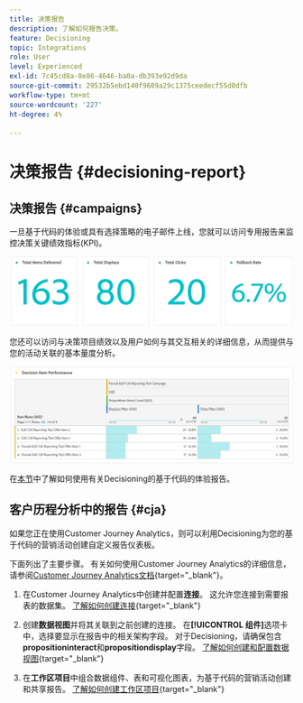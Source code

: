 ```yaml
---
title: 决策报告
description: 了解如何报告决策。
feature: Decisioning
topic: Integrations
role: User
level: Experienced
exl-id: 7c45cd8a-8e86-4646-ba0a-db393e92d9da
source-git-commit: 29532b5ebd140f9609a29c1375ceedecf55d0dfb
workflow-type: tm+mt
source-wordcount: '227'
ht-degree: 4%

---
```



# 决策报告 {#decisioning-report}

## 决策报告 {#campaigns}

一旦基于代码的体验或具有选择策略的电子邮件上线，您就可以访问专用报告来监控决策关键绩效指标(KPI)。

<!--Once code-based experiences are live, you can access dedicated reports to monitor Key Performance Indicators (KPIs) as an all-encompassing dashboard, delivering an analysis of essential metrics associated with your campaign.

This encompasses details related to the decision items performances and how users interacted with them. [Learn how to work with Code-based experience reports](../reports/campaign-global-report-cja-code.md)-->

![](../reports/assets/cja-decisioning-kpis.png)

您还可以访问与决策项目绩效以及用户如何与其交互相关的详细信息，从而提供与您的活动关联的基本量度分析。

![](../reports/assets/cja-decisioning-item-performance.png)

在[本节](../reports/campaign-global-report-cja-code.md#decisioning-reporting)中了解如何使用有关Decisioning的基于代码的体验报告。

## 客户历程分析中的报告 {#cja}

如果您正在使用Customer Journey Analytics，则可以利用Decisioning为您的基于代码的营销活动创建自定义报告仪表板。

下面列出了主要步骤。 有关如何使用Customer Journey Analytics的详细信息，请参阅[Customer Journey Analytics文档](https://experienceleague.adobe.com/en/docs/analytics-platform/using/cja-landing){target="_blank"}。

1. 在Customer Journey Analytics中创建并配置&#x200B;**连接**。 这允许您连接到需要报表的数据集。 [了解如何创建连接](https://experienceleague.adobe.com/en/docs/analytics-platform/using/cja-connections/create-connection){target="_blank"}

1. 创建&#x200B;**数据视图**&#x200B;并将其关联到之前创建的连接。 在&#x200B;**[!UICONTROL 组件]**&#x200B;选项卡中，选择要显示在报告中的相关架构字段。 对于Decisioning，请确保包含&#x200B;**propositioninteract**&#x200B;和&#x200B;**propositiondisplay**&#x200B;字段。 [了解如何创建和配置数据视图](https://experienceleague.adobe.com/en/docs/analytics-platform/using/cja-dataviews/create-dataview){target="_blank"}

1. 在&#x200B;**工作区项目**&#x200B;中组合数据组件、表和可视化图表，为基于代码的营销活动创建和共享报告。 [了解如何创建工作区项目](https://experienceleague.adobe.com/en/docs/analytics-platform/using/cja-workspace/build-workspace-project/create-projects){target="_blank"}
